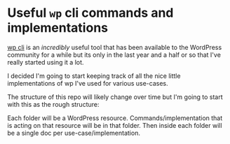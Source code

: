 # Useful `wp` cli commands and implementations
[wp cli](wp-cli.org) is an _incredibly_ useful tool that has been available to the WordPress community for a while but its only in the last year and a half or so that I've really started using it a lot.

I decided I'm going to start keeping track of all the nice little implementations of wp I've used for various use-cases.

The structure of this repo will likely change over time but I'm going to start with this as the rough structure:

Each folder will be a WordPress resource.  Commands/implementation that is acting on that resource will be in that folder.  Then inside each folder will be a single doc per use-case/implementation.
